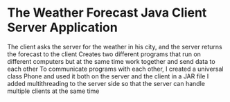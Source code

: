 # The Weather Forecast Java Client Server Application
The client asks the server for the weather in his city, and the server returns the forecast to the client
Creates two different programs that run on different computers but at the same time work together and send data to each other
To communicate programs with each other, I created a universal class Phone and used it both on the server and the client in a JAR file
I added multithreading to the server side so that the server can handle multiple clients at the same time
